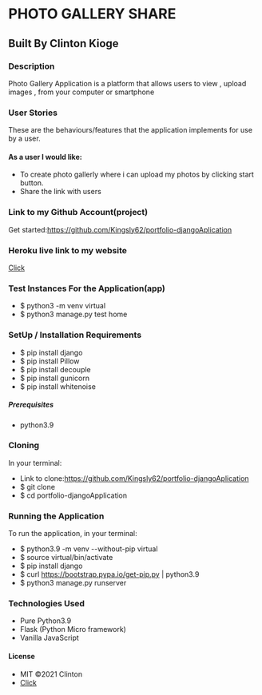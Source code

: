 # PHOTO GALLERY SHARE

## Built By Clinton Kioge

### Description

Photo Gallery Application is a platform that allows users to view , upload images , from your computer or smartphone

### User Stories

These are the behaviours/features that the application implements for use by a user.

#### As a user I would like:

- To create photo gallerly where i can upload my photos by clicking start button.
- Share the link with users

### Link to my Github Account(project)

Get started:https://github.com/Kingsly62/portfolio-djangoAplication

### Heroku live link to my website

[Click]()

### Test Instances For the Application(app)

- $ python3 -m venv virtual
- $ python3 manage.py test home

### SetUp / Installation Requirements

- $ pip install django
- $ pip install Pillow
- $ pip install decouple
- $ pip install gunicorn
- $ pip install whitenoise

##### Prerequisites

- python3.9

### Cloning

In your terminal:

- Link to clone:https://github.com/Kingsly62/portfolio-djangoAplication
- $ git clone
- $ cd portfolio-djangoApplication

### Running the Application

To run the application, in your terminal:

- $ python3.9 -m venv --without-pip virtual
- $ source virtual/bin/activate
- $ pip install django
- $ curl https://bootstrap.pypa.io/get-pip.py | python3.9
- $ python3 manage.py runserver

### Technologies Used

- Pure Python3.9
- Flask (Python Micro framework)
- Vanilla JavaScript

#### License

- MIT ©2021 Clinton
- [Click](https://opensource.org/civicrm/mailing/confirm?reset=1&cid=63735&sid=22975&h=fb22e32f66706d47)
